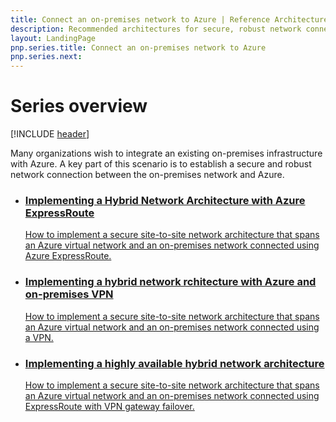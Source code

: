```yaml
---
title: Connect an on-premises network to Azure | Reference Architectures
description: Recommended architectures for secure, robust network connections between on-premises networks and Azure.
layout: LandingPage
pnp.series.title: Connect an on-premises network to Azure
pnp.series.next: 
---
```

<link href="/azure/architecture/_css/hubCards.css" type="text/css" rel="stylesheet" />

# Series overview
[!INCLUDE [header](../_includes/header.md)]

Many organizations wish to integrate an existing on-premises infrastructure with Azure. A key part of this scenario is to establish a secure and robust network connection between the on-premises network and Azure.

<ul class="cardsD panel x3">
    <li>
        <a href="./expressroute.md">
            <div class="cardSize">
                <div class="cardPadding">
                    <div class="card">
                        <div class="cardImageOuter">
                            <div class="cardImage bgdAccent1 cardScaleImage" style="background-image: url('./images/expressroute.svg');">
                            </div>
                        </div>
                        <div class="cardText">
                            <h3>Implementing a Hybrid Network Architecture with Azure ExpressRoute</h3>
                            <p>How to implement a secure site-to-site network architecture that spans an Azure virtual network and an on-premises network connected using Azure ExpressRoute.</p>
                        </div>
                    </div>
                </div>
            </div>
        </a>
    </li>
    <li>
        <a href="./vpn.md">
            <div class="cardSize">
                <div class="cardPadding">
                    <div class="card">
                        <div class="cardImageOuter">
                            <div class="cardImage bgdAccent1 cardScaleImage" style="background-image: url('./images/vpn.svg');">
                            </div>
                        </div>
                        <div class="cardText">
                            <h3>Implementing a hybrid network rchitecture with Azure and on-premises VPN</h3>
                            <p>How to implement a secure site-to-site network architecture that spans an Azure virtual network and an on-premises network connected using a VPN.</p>
                        </div>
                    </div>
                </div>
            </div>
        </a>
    </li>
    <li>
        <a href="./expressroute-vpn-failover.md">
            <div class="cardSize">
                <div class="cardPadding">
                    <div class="card">
                        <div class="cardImageOuter">
                            <div class="cardImage bgdAccent1 cardScaleImage" style="background-image: url('./images/expressroute-vpn-failover.svg');">
                            </div>
                        </div>
                        <div class="cardText">
                            <h3>Implementing a highly available hybrid network architecture</h3>
                            <p>How to implement a secure site-to-site network architecture that spans an Azure virtual network and an on-premises network connected using ExpressRoute with VPN gateway failover.</p>
                        </div>
                    </div>
                </div>
            </div>
        </a>
    </li>
</ul>


